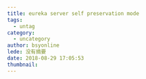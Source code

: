 ```yaml
---
title: eureka server self preservation mode
tags:
  - untag
category:
  - uncategory
author: bsyonline
lede: 没有摘要
date: 2018-08-29 17:05:53
thumbnail:
---
```

